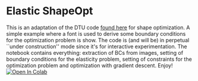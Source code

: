 # Elastic ShapeOpt
This is an adaptation of the DTU code [found here](https://www.topopt.mek.dtu.dk/Apps-and-software/Topology-optimization-codes-written-in-Python) for shape optimization. 
A simple example where a font is used to derive some boundary conditions for the optimization problem is show. The code is (and will be) in perpetual ``under construction'' mode since it's for interactive experimentation. The notebook contains everything: extraction of BCs from images, setting of boundary conditions for the elasticity problem, setting of constraints for the optimization problem and optimization with gradient descent. Enjoy!
[![Open In Colab](https://colab.research.google.com/assets/colab-badge.svg)](https://colab.research.google.com/github/mylonasc/elasticshapeopt/blob/master/shapeopt_letters.ipynb)

